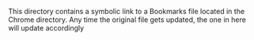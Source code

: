 This directory contains a symbolic link to a Bookmarks file located
in the Chrome directory. Any time the original file gets updated, the one
in here will update accordingly

